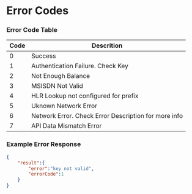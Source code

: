 # Error Codes

### Error Code Table
| Code | Descrition |
|------|------------|
|0|Success|
|1|Authentication Failure. Check Key|
|2|Not Enough Balance|
|3|MSISDN Not Valid|
|4|HLR Lookup not configured for prefix|
|5|Uknown Network Error|
|6|Network Error. Check Error Description for more info|
|7|API Data Mismatch Error|

### Example Error Response
```json
{
    "result":{
        "error":"key not valid",
        "errorCode":1
    }
}
```